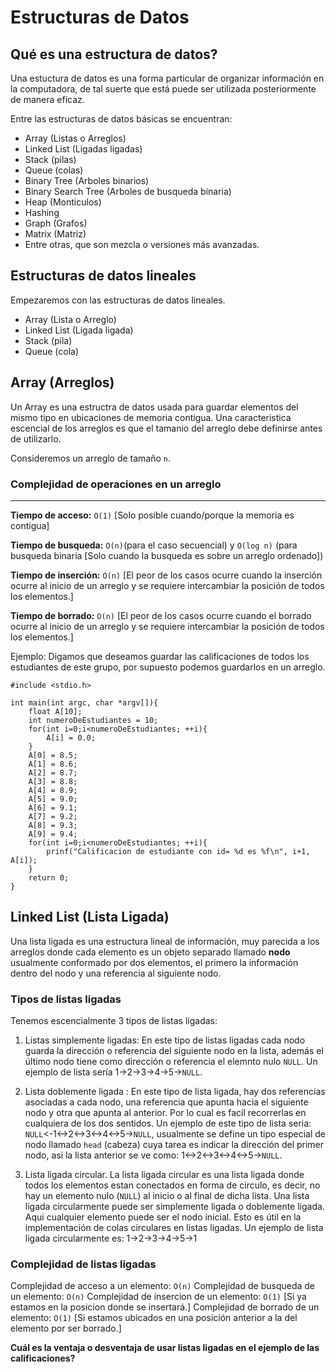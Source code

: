 # Estructuras de Datos
## Qu&eacute; es una estructura de datos?
Una estuctura de datos es una forma particular de organizar informaci&oacute;n en la computadora, de tal suerte que est&aacute; puede ser utilizada posteriormente de manera eficaz.

Entre las estructuras de datos b&aacute;sicas se encuentran:
- Array (Listas o Arreglos)
- Linked List (Ligadas ligadas)
- Stack (pilas)
- Queue (colas)
- Binary Tree (Arboles binarios)
- Binary Search Tree (Arboles de busqueda binaria) 
- Heap (Monticulos)
- Hashing 
- Graph (Grafos)
- Matrix (Matriz)
- Entre otras, que son mezcla o versiones m&aacute;s avanzadas.

## Estructuras de datos lineales
Empezaremos con las estructuras de datos lineales.

- Array (Lista o Arreglo)
- Linked List (Ligada ligada)
- Stack (pila)
- Queue (cola)

## Array (Arreglos)

Un Array es una estructra de datos usada para guardar elementos del mismo tipo en ubicaciones de memoria contigua. Una caracteristica escencial de los arreglos es que el tamanio del arreglo debe definirse antes de utilizarlo.

Consideremos un arreglo de tama&ntilde;o `n`.

### Complejidad de operaciones en un arreglo
---
**Tiempo de acceso:** `O(1)` [Solo posible cuando/porque la memoria es contigua]

**Tiempo de busqueda:**  `O(n)`(para el caso secuencial) y `O(log n)` (para busqueda binaria [Solo cuando la busqueda es sobre un arreglo ordenado])

**Tiempo de inserci&oacute;n:** `O(n)` [El peor de los casos ocurre cuando la inserci&oacute;n ocurre al inicio de un arreglo y se requiere intercambiar la posici&oacute;n de todos los elementos.]

**Tiempo de borrado:** `O(n)` [El peor de los casos ocurre cuando el borrado ocurre al inicio de un arreglo y se requiere intercambiar la posici&oacute;n de todos los elementos.]

Ejemplo: Digamos que deseamos guardar las calificaciones de todos los estudiantes de este grupo, por supuesto podemos guardarlos en un arreglo. 

```
#include <stdio.h>

int main(int argc, char *argv[]){
    float A[10];
    int numeroDeEstudiantes = 10;
    for(int i=0;i<numeroDeEstudiantes; ++i){
        A[i] = 0.0;
    }
    A[0] = 8.5;
    A[1] = 8.6;
    A[2] = 8.7;
    A[3] = 8.8;
    A[4] = 8.9;
    A[5] = 9.0;
    A[6] = 9.1;
    A[7] = 9.2;
    A[8] = 9.3;
    A[9] = 9.4;
    for(int i=0;i<numeroDeEstudiantes; ++i){
        prinf("Calificacion de estudiante con id= %d es %f\n", i+1, A[i]);
    }
    return 0;
}
```

## Linked List (Lista Ligada)
 Una lista ligada es una estructura lineal de informaci&oacute;n, muy parecida a los arreglos donde cada elemento es un objeto separado llamado **nodo** usualmente conformado por dos elementos, el primero la informaci&oacute;n dentro del nodo y una referencia al siguiente nodo.

### Tipos de listas ligadas
Tenemos escencialmente 3 tipos de listas ligadas:

1. Listas simplemente ligadas:  En este tipo de listas ligadas cada nodo guarda la direcci&oacute;n o referencia del siguiente nodo en la lista, adem&aacute;s el &uacute;ltimo nodo tiene como direcci&oacute;n o referencia el elemnto nulo `NULL`. Un ejemplo de lista ser&iacute;a 1->2->3->4->5->`NULL`.

2. Lista doblemente ligada : En este tipo de lista ligada, hay dos referencias asociadas a cada nodo, una referencia que apunta hacia el siguiente nodo y otra que apunta al anterior. Por lo cual es facil recorrerlas en cualquiera de los dos sentidos. Un ejemplo de este tipo de lista seria:  `NULL`<-1<->2<->3<->4<->5->`NULL`, usualmente se define un tipo especial de nodo llamado `head` (cabeza) cuya tarea es indicar la direcci&oacute;n del primer nodo, asi la lista anterior se ve como: 1<->2<->3<->4<->5->`NULL`.

3. Lista ligada circular. La lista ligada circular es una lista ligada donde todos los elementos estan conectados en forma de circulo, es decir, no hay un elemento nulo (`NULL`) al inicio o al final de dicha lista. Una lista ligada circularmente puede ser simplemente ligada o doblemente ligada. Aqui cualquier elemento puede ser el nodo inicial. Esto es &uacute;til en la implementaci&oacute;n de colas circulares en listas ligadas. Un ejemplo de lista ligada circularmente es: 1->2->3->4->5->1

### Complejidad de listas ligadas

Complejidad de acceso a un elemento: `O(n)`
Complejidad de busqueda de un elemento: `O(n)`
Complejidad de insercion de un elemento: `O(1)` [Si ya estamos en la posicion donde se insertar&aacute;.]
Complejidad de borrado de un elemento: `O(1)` [Si estamos ubicados en una posici&oacute;n anterior a la del elemento por ser borrado.]

**Cu&aacute;l es la ventaja o desventaja de usar listas ligadas en el ejemplo de las calificaciones?**
